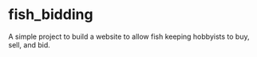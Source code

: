 # fish_bidding
A simple project to build a website to allow fish keeping hobbyists to buy, sell, and bid.
